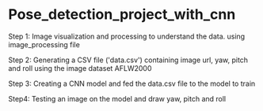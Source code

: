 # Pose_detection_project_with_cnn

Step 1:
Image visualization and processing to understand the data. using image_processing file

Step 2:
Generating a CSV file ('data.csv') containing image url, yaw, pitch and roll using the image dataset AFLW2000

Step 3:
Creating a CNN model and fed the data.csv file to the model to train

Step4:
Testing an image on the model and draw yaw, pitch and roll

